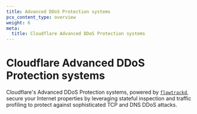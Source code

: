```yaml
---
title: Advanced DDoS Protection systems
pcx_content_type: overview
weight: 6
meta:
  title: Cloudflare Advanced DDoS Protection systems
---
```


# Cloudflare Advanced DDoS Protection systems

Cloudflare's Advanced DDoS Protection systems, powered by [`flowtrackd`](https://blog.cloudflare.com/announcing-flowtrackd/), secure your Internet properties by leveraging stateful inspection and traffic profiling to protect against sophisticated TCP and DNS DDoS attacks.